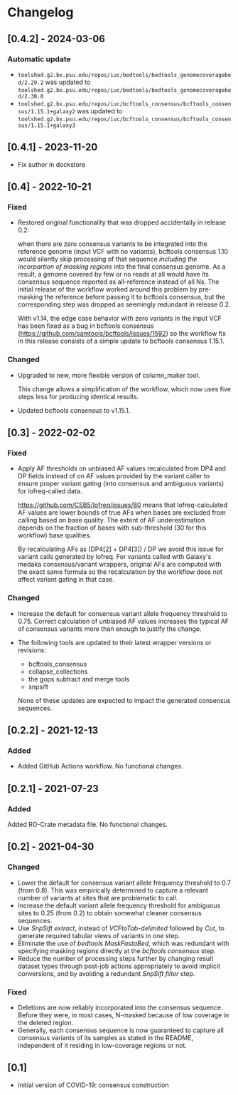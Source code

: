 # Changelog

## [0.4.2] - 2024-03-06

### Automatic update
- `toolshed.g2.bx.psu.edu/repos/iuc/bedtools/bedtools_genomecoveragebed/2.29.2` was updated to `toolshed.g2.bx.psu.edu/repos/iuc/bedtools/bedtools_genomecoveragebed/2.30.0`
- `toolshed.g2.bx.psu.edu/repos/iuc/bcftools_consensus/bcftools_consensus/1.15.1+galaxy2` was updated to `toolshed.g2.bx.psu.edu/repos/iuc/bcftools_consensus/bcftools_consensus/1.15.1+galaxy3`

## [0.4.1] - 2023-11-20

- Fix author in dockstore

## [0.4] - 2022-10-21

### Fixed
- Restored original functionality that was dropped accidentally in release 0.2:

  when there are zero consensus variants to be integrated into the reference
  genome (input VCF with no variants), bcftools consensus 1.10 would silently
  skip processing of that sequence *including the incorpartion of masking
  regions* into the final consensus genome. As a result, a genome covered by
  few or no reads at all would have its consensus sequence reported as
  all-reference instead of all Ns.
  The initial release of the workflow worked around this problem by
  pre-masking the reference before passing it to bcftools consensus, but the
  corresponding step was dropped as seemingly redundant in release 0.2.

  With v1.14, the edge case behavior with zero variants in the input VCF has
  been fixed as a bug in bcftools consensus
  (https://github.com/samtools/bcftools/issues/1592)
  so the workflow fix in this release consists of a simple update to bcftools
  consensus 1.15.1.

### Changed
- Upgraded to new, more flexible version of column_maker tool.

  This change allows a simplification of the workflow, which now uses five
  steps less for producing identical results.

- Updated bcftools consensus to v1.15.1.

## [0.3] - 2022-02-02

### Fixed
- Apply AF thresholds on unbiased AF values recalculated from DP4 and DP fields
  instead of on AF values provided by the variant caller to ensure proper
  variant gating (into consensus and ambiguous variants) for lofreq-called
  data.

  https://github.com/CSB5/lofreq/issues/80 means that lofreq-calculated AF
  values are lower bounds of true AFs when bases are excluded from calling
  based on base quality. The extent of AF underestimation depends on the
  fraction of bases with sub-threshold (30 for this workflow) base qualities.

  By recalculating AFs as (DP4[2] + DP4[3]) / DP we avoid this issue for
  variant calls generated by lofreq. For variants called with Galaxy's medaka
  consensus/variant wrappers, original AFs are computed with the exact same
  formula so the recalculation by the workflow does not affect variant gating
  in that case.

### Changed
- Increase the default for consensus variant allele frequency threshold to 0.75.
  Correct calculation of unbiased AF values increases the typical AF of
  consensus variants more than enough to justify the change.
- The following tools are updated to their latest wrapper versions or revisions:

  - bcftools_consensus
  - collapse_collections
  - the gops subtract and merge tools
  - snpsift

  None of these updates are expected to impact the generated consensus
  sequences.

## [0.2.2] - 2021-12-13

### Added
- Added GitHub Actions workflow. No functional changes.

## [0.2.1] - 2021-07-23

### Added

Added RO-Crate metadata file. No functional changes.

## [0.2] - 2021-04-30

### Changed
- Lower the default for consensus variant allele frequency threshold to 0.7
  (from 0.8).
  This was empirically determined to capture a relevant number of variants at
  sites that are problematic to call.
- Increase the default variant allele frequency threshold for ambiguous sites
  to 0.25 (from 0.2) to obtain somewhat cleaner consensus sequences.
- Use *SnpSift extract*, instead of *VCFtoTab-delimited* followed by *Cut*, to
  generate required tabular views of variants in one step.
- Eliminate the use of *bedtools MaskFastaBed*, which was redundant with
  specifying masking regions directly at the *bcftools consensus* step.
- Reduce the number of processing steps further by changing result dataset
  types through post-job actions appropriately to avoid implicit conversions,
  and by avoiding a redundant *SnpSift filter* step.

### Fixed
- Deletions are now reliably incorporated into the consensus sequence.
  Before they were, in most cases, N-masked because of low coverage in the
  deleted region.
- Generally, each consensus sequence is now guaranteed to capture all consensus
  variants of its samples as stated in the README, independent of it residing
  in low-coverage regions or not.

## [0.1]

- Initial version of COVID-19: consensus construction
